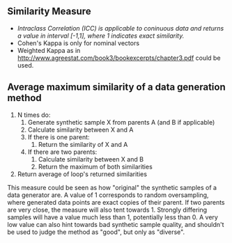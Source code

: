 Similarity Measure
------------------
- *Intraclass Correlation (ICC) is applicable to coninuous data and returns a value in interval [-1,1], where 1 indicates exact similarity.*
- Cohen's Kappa is only for nominal vectors
- Weighted Kappa as in http://www.agreestat.com/book3/bookexcerpts/chapter3.pdf could be used.


Average maximum similarity of a data generation method
------------------------------------------------------
1. N times do:
	1. Generate synthetic sample X from parents A (and B if applicable)
	2. Calculate similarity between X and A
	3. If there is one parent:
		1. Return the similarity of X and A
	4. If there are two parents:
		1. Calculate similarity between X and B
		2. Return the maximum of both similarities
2. Return average of loop's returned similarities

This measure could be seen as how "original" the synthetic samples of a data generator are. A value of 1 corresponds to random oversampling, where generated data points are exact copies of their parent. If two parents are very close, the measure will also tent towards 1. Strongly differing samples will have a value much less than 1, potentially less than 0. A very low value can also hint towards bad synthetic sample quality, and shouldn't be used to judge the method as "good", but only as "diverse".